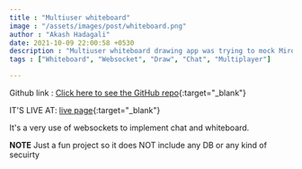 ```yaml
---
title : "Multiuser whiteboard"
image : "/assets/images/post/whiteboard.png"
author : "Akash Hadagali"
date: 2021-10-09 22:00:58 +0530
description : "Multiuser whiteboard drawing app was trying to mock Miro"
tags : ["Whiteboard", "Websocket", "Draw", "Chat", "Multiplayer"]

---
```



Github link : [Click here to see the GitHub repo]{:target="_blank"}

IT'S LIVE AT: [live page]{:target="_blank"}

It's a very use of websockets to implement chat and whiteboard.

**NOTE**
Just a fun project so it does NOT include any DB or any kind of secuirty




[Click here to see the GitHub repo]: https://github.com/akashc777/hackX_whiteboard_collab
[live page]: https://whiteboard.akash.page/
